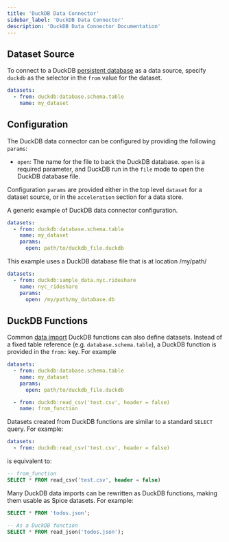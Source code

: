 ```yaml
---
title: 'DuckDB Data Connector'
sidebar_label: 'DuckDB Data Connector'
description: 'DuckDB Data Connector Documentation'
---
```


## Dataset Source

To connect to a DuckDB [persistent database](https://duckdb.org/docs/connect/overview#persistent-database) as a data source, specify `duckdb` as the selector in the `from` value for the dataset.

```yaml
datasets:
  - from: duckdb:database.schema.table
    name: my_dataset
```

## Configuration

The DuckDB data connector can be configured by providing the following `params`:

- `open`: The name for the file to back the DuckDB database. `open` is a required parameter, and DuckDB run in the `file` mode to open the DuckDB database file.

Configuration `params` are provided either in the top level `dataset` for a dataset source, or in the `acceleration` section for a data store.

A generic example of DuckDB data connector configuration.

```yaml
datasets:
  - from: duckdb:database.schema.table
    name: my_dataset
    params:
      open: path/to/duckdb_file.duckdb
```

This example uses a DuckDB database file that is at location /my/path/

```yaml
datasets:
  - from: duckdb:sample_data.nyc.rideshare
    name: nyc_rideshare
    params:
      open: /my/path/my_database.db
```

## DuckDB Functions

Common [data import](https://duckdb.org/docs/data/overview) DuckDB functions can also define datasets. Instead of a fixed table reference (e.g. `database.schema.table`), a DuckDB function is provided in the `from:` key. For example

```yaml
datasets:
  - from: duckdb:database.schema.table
    name: my_dataset
    params:
      open: path/to/duckdb_file.duckdb

  - from: duckdb:read_csv('test.csv', header = false)
    name: from_function
```

Datasets created from DuckDB functions are similar to a standard `SELECT` query. For example:

```yaml
datasets:
  - from: duckdb:read_csv('test.csv', header = false)
```

is equivalent to:

```sql
-- from_function
SELECT * FROM read_csv('test.csv', header = false)
```

Many DuckDB data imports can be rewritten as DuckDB functions, making them usable as Spice datasets. For example:

```sql
SELECT * FROM 'todos.json';

-- As a DuckDB function
SELECT * FROM read_json('todos.json');
```
